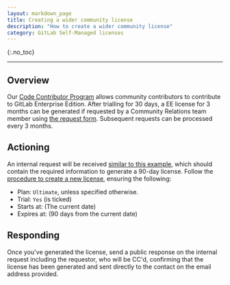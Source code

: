 ```yaml
---
layout: markdown_page
title: Creating a wider community license
description: "How to create a wider community license"
category: GitLab Self-Managed licenses
---
```


{:.no_toc}

----

## Overview

Our [Code Contributor Program](https://about.gitlab.com/handbook/marketing/community-relations/code-contributor-program/#contributing-to-the-gitlab-enterprise-edition-ee) allows community contributors to contribute to GitLab Enterprise Edition. After trialling for 30 days, a EE license for 3 months can be generated if requested by a Community Relations team member using [the request form](https://gitlab-com.gitlab.io/support/internal-requests-form/). Subsequent requests can be processed every 3 months.

## Actioning
An internal request will be received [similar to this example](https://gitlab.zendesk.com/agent/tickets/293087), which should contain the required information to generate a 90-day license. Follow the [procedure to create a new license](https://about.gitlab.com/handbook/support/license-and-renewals/workflows/self-managed/creating_licenses.html#create-a-new-license), ensuring the following:

- Plan: `Ultimate`, unless specified otherwise.
- Trial: `Yes` (is ticked)
- Starts at: (The current date)
- Expires at: (90 days from the current date)

## Responding

Once you've generated the license, send a public response on the internal request including the requestor, who will be CC'd, confirming that the license has been generated and sent directly to the contact on the email address provided.
